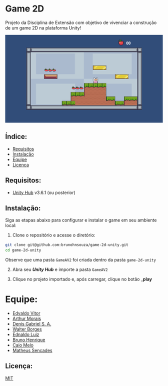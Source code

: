# Game 2D

Projeto da Disciplina de Extensão com objetivo de vivenciar a construção de um game 2D na plataforma Unity!

![Game2d](.github/game2d.png) 

## Índice:

- [Requisitos](#requisitos)
- [Instalação](#instalação)
- [Equipe](#equipe)
- [Licença](#licença)

## Requisitos:

- [Unity Hub](https://unity.com/download) v3.6.1 (ou posterior)

## Instalação:

Siga as etapas abaixo para configurar e instalar o game em seu ambiente local:

1.  Clone o repositório e acesse o diretório:

```bash
git clone git@github.com:brunohnsouza/game-2d-unity.git
cd game-2d-unity
```

Observe que uma pasta `GameAV2` foi criada dentro da pasta `game-2d-unity` 

2.  Abra seu _**Unity Hub**_ e importe a pasta `GameAV2` 

3.  Clique no projeto importado e, após carregar, clique no botão _**play**

# Equipe:

- [Edvaldo Vitor](https://github.com/edvaldovitor250)
- [Arthur Morais](https://github.com/arthur-morais/)
- [Denis Gabriel S. A.](https://github.com/DenisGabriel017)
- [Walter Borges](https://github.com/wabpe)
- [Ednaldo Luiz](https://github.com/EdnaldoLuiz)
- [Bruno Henrique](https://github.com/brunohnsouza)
- [Caio Melo](https://github.com/CaioMelo10)
- [Matheus Sencades](https://github.com/SecondzzMSF)
  
## Licença:

[MIT](https://choosealicense.com/licenses/mit/)
